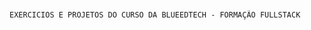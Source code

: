 <br />

  <p align="center">

    EXERCICIOS E PROJETOS DO CURSO DA BLUEEDTECH - FORMAÇÃO FULLSTACK

  </p>



